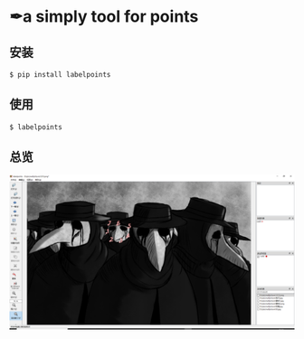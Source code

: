 # ✒a simply tool for points 

## 安装
```commandline
$ pip install labelpoints
```

## 使用
```commandline
$ labelpoints
```

## 总览
![Image text](https://github.com/ScCcWe/labelpoints/blob/master/labelpoints/img/show1.png)
